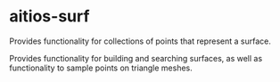 # aitios-surf
Provides functionality for collections of points that represent a surface.

Provides functionality for building and searching surfaces, as well as functionality to sample points on triangle meshes.
